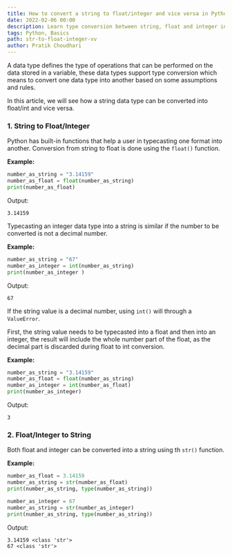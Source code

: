 ```yaml
---
title: How to convert a string to float/integer and vice versa in Python
date: 2022-02-06 00:00
description: Learn type conversion between string, float and integer in Python.
tags: Python, Basics
path: str-to-float-integer-vv
author: Pratik Choudhari
---
```


A data type defines the type of operations that can be performed on the data stored in a variable, these data types support type conversion which means to convert one data type into another based on some assumptions and rules. 

In this article, we will see how a string data type can be converted into float/int and vice versa.

### 1. String to Float/Integer

Python has built-in functions that help a user in typecasting one format into another. Conversion from string to float is done using the `float()` function.

**Example:**

```python
number_as_string = "3.14159"
number_as_float = float(number_as_string)
print(number_as_float)
```

Output:
```console
3.14159
```

Typecasting an integer data type into a string is similar if the number to be converted is not a decimal number.

**Example:**

```python
number_as_string = "67"
number_as_integer = int(number_as_string)
print(number_as_integer )
```

Output:
```console
67
```

If the string value is a decimal number, using `int()` will through a `ValueError`. 

First, the string value needs to be typecasted into a float and then into an integer, the result will include the whole number part of the float, as the decimal part is discarded during float to int conversion.

**Example:**

 ```python
number_as_string = "3.14159"
number_as_float = float(number_as_string)
number_as_integer = int(number_as_float)
print(number_as_integer)
```

Output:
```console
3
```

### 2. Float/Integer to String

Both float and integer can be converted into a string using th `str()` function.

**Example:**

 ```python
number_as_float = 3.14159
number_as_string = str(number_as_float)
print(number_as_string, type(number_as_string))

number_as_integer = 67
number_as_string = str(number_as_integer)
print(number_as_string, type(number_as_string))
```

Output:
```console
3.14159 <class 'str'>
67 <class 'str'>
```

